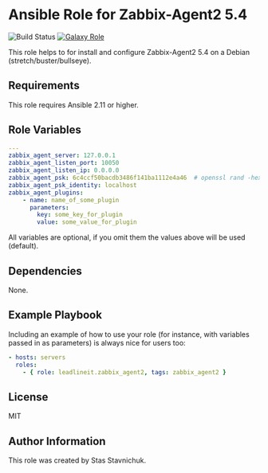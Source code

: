 # Ansible Role for Zabbix-Agent2 5.4

![Build Status](https://github.com/leadlineit/ansible-role-zabbix_agent2/actions/workflows/ansible-galaxy-ci.yml/badge.svg)
[![Galaxy Role](https://img.shields.io/badge/Ansible--Galaxy-leadlineit.zabbix_agent2-blue.svg?logo=ansible&logoColor=white)](https://galaxy.ansible.com/leadlineit/zabbix_agent2/)

This role helps to for install and configure Zabbix-Agent2 5.4 on a Debian (stretch/buster/bullseye).

Requirements
------------

This role requires Ansible 2.11 or higher.

Role Variables
--------------

```yaml
---
zabbix_agent_server: 127.0.0.1
zabbix_agent_listen_port: 10050
zabbix_agent_listen_ip: 0.0.0.0
zabbix_agent_psk: 6c4ccf50bacdb3486f141ba1112e4a46  # openssl rand -hex 16/(32)
zabbix_agent_psk_identity: localhost
zabbix_agent_plugins:
    - name: name_of_some_plugin
      parameters:
        key: some_key_for_plugin
        value: some_value_for_plugin
```

All variables are optional, if you omit them the values above will be used (default).

Dependencies
------------

None.

Example Playbook
----------------

Including an example of how to use your role (for instance, with variables passed in as parameters) is always nice for users too:

```yaml
- hosts: servers
  roles:
    - { role: leadlineit.zabbix_agent2, tags: zabbix_agent2 }
```

License
-------

MIT

Author Information
------------------

This role was created by Stas Stavnichuk.
